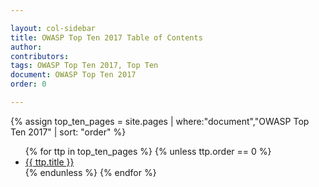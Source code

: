 ```yaml
---

layout: col-sidebar
title: OWASP Top Ten 2017 Table of Contents
author:
contributors:
tags: OWASP Top Ten 2017, Top Ten
document: OWASP Top Ten 2017
order: 0

---
```


{% assign top_ten_pages = site.pages | where:"document","OWASP Top Ten 2017" | sort: "order" %}
<ul>
{% for ttp in top_ten_pages %}
{% unless ttp.order == 0 %}
<li><a href="{{ ttp.url }}">{{ ttp.title }}</a></li>
{% endunless %}
{% endfor %}
</ul>
